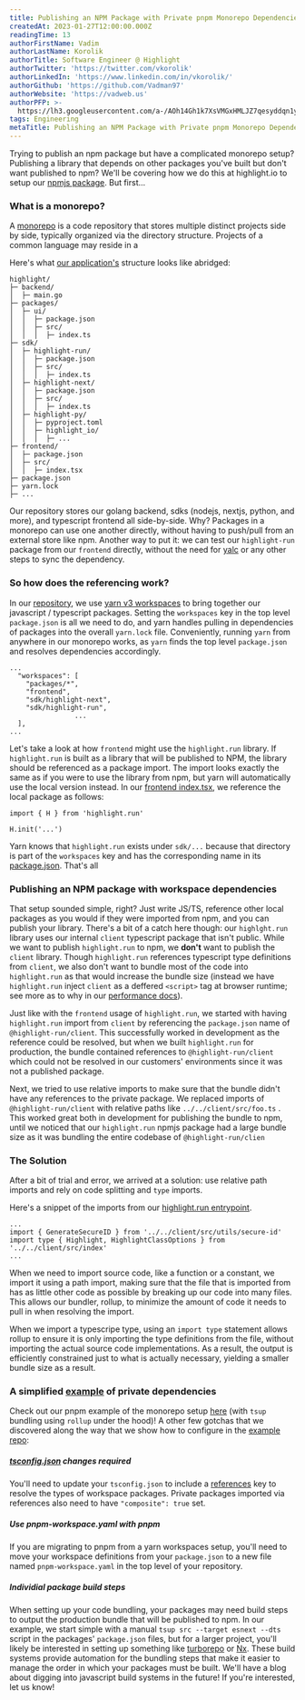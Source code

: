 ```yaml
---
title: Publishing an NPM Package with Private pnpm Monorepo Dependencies
createdAt: 2023-01-27T12:00:00.000Z
readingTime: 13
authorFirstName: Vadim
authorLastName: Korolik
authorTitle: Software Engineer @ Highlight
authorTwitter: 'https://twitter.com/vkorolik'
authorLinkedIn: 'https://www.linkedin.com/in/vkorolik/'
authorGithub: 'https://github.com/Vadman97'
authorWebsite: 'https://vadweb.us'
authorPFP: >-
  https://lh3.googleusercontent.com/a-/AOh14Gh1k7XsVMGxHMLJZ7qesyddqn1y4EKjfbodEYiY=s96-c
tags: Engineering
metaTitle: Publishing an NPM Package with Private pnpm Monorepo Dependencies
---
```


Trying to publish an npm package but have a complicated monorepo setup? Publishing a library that depends on other packages you've built but don't want published to npm? We'll be covering how we do this at highlight.io to setup our [npmjs package](https://www.npmjs.com/package/highlight.run "https://www.npmjs.com/package/highlight.run"). But first...

### What is a monorepo?

A [monorepo](https://en.wikipedia.org/wiki/Monorepo "https://en.wikipedia.org/wiki/Monorepo") is a code repository that stores multiple distinct projects side by side, typically organized via the directory structure. Projects of a common language may reside in a

Here's what [our application's](https://github.com/highlight/highlight/ "https://github.com/highlight/highlight/") structure looks like abridged:

```
highlight/
├─ backend/
│  ├─ main.go
├─ packages/
│  ├─ ui/
│  │  ├─ package.json
│  │  ├─ src/
│  │  │  ├─ index.ts
├─ sdk/
│  ├─ highlight-run/
│  │  ├─ package.json
│  │  ├─ src/
│  │  │  ├─ index.ts
│  ├─ highlight-next/
│  │  ├─ package.json
│  │  ├─ src/
│  │  │  ├─ index.ts
│  ├─ highlight-py/
│  │  ├─ pyproject.toml
│  │  ├─ highlight_io/
│  │  │  ├─ ...
├─ frontend/
│  ├─ package.json
│  ├─ src/
│  │  ├─ index.tsx
├─ package.json
├─ yarn.lock
├─ ...
```

Our repository stores our golang backend, sdks (nodejs, nextjs, python, and more), and typescript frontend all side-by-side. Why? Packages in a monorepo can use one another directly, without having to push/pull from an external store like npm. Another way to put it: we can test our `highlight-run` package from our `frontend` directly, without the need for [yalc](https://github.com/wclr/yalc "https://github.com/wclr/yalc") or any other steps to sync the dependency.

### So how does the referencing work?

In our [repository](https://github.com/highlight/highlight "https://github.com/highlight/highlight"), we use [yarn v3 workspaces](https://yarnpkg.com/features/workspaces/ "https://yarnpkg.com/features/workspaces/") to bring together our javascript / typescript packages. Setting the `workspaces` key in the top level `package.json` is all we need to do, and yarn handles pulling in dependencies of packages into the overall `yarn.lock` file. Conveniently, running `yarn` from anywhere in our monorepo works, as `yarn` finds the top level `package.json` and resolves dependencies accordingly.

```
...
  "workspaces": [
    "packages/*",
    "frontend",
    "sdk/highlight-next",
    "sdk/highlight-run",
                ...
  ],
...
```

Let's take a look at how `frontend` might use the `highlight.run` library. If `highlight.run` is built as a library that will be published to NPM, the library should be referenced as a package import. The import looks exactly the same as if you were to use the library from npm, but yarn will automatically use the local version instead. In our [frontend index.tsx](https://github.com/highlight/highlight/blob/main/frontend/src/index.tsx "https://github.com/highlight/highlight/blob/main/frontend/src/index.tsx"), we reference the local package as follows:

```
import { H } from 'highlight.run'

H.init('...')
```

Yarn knows that `highlight.run` exists under `sdk/...` because that directory is part of the `workspaces` key and has the corresponding name in its [package.json](https://github.com/highlight/highlight/blob/main/sdk/firstload/package.json "https://github.com/highlight/highlight/blob/main/sdk/firstload/package.json"). That's all

### Publishing an NPM package with workspace dependencies

That setup sounded simple, right? Just write JS/TS, reference other local packages as you would if they were imported from npm, and you can publish your library. There's a bit of a catch here though: our `highlght.run` library uses our internal `client` typescript package that isn't public. While we want to publish `highlight.run` to npm, we **don't** want to publish the `client` library. Though `highlight.run` references typescript type definitions from `client`, we also don't want to bundle most of the code into `highlight.run` as that would increase the bundle size (instead we have `highlight.run` inject `client` as a deffered `<script>` tag at browser runtime; see more as to why in our [performance docs](https://www.highlight.io/docs/general/product-features/session-replay/performance-impact "https://www.highlight.io/docs/general/product-features/session-replay/performance-impact")).

Just like with the `frontend` usage of `highlight.run`, we started with having `highlight.run` import from `client` by referencing the `package.json` name of `@highlight-run/client`. This successfully worked in development as the reference could be resolved, but when we built `highlight.run` for production, the bundle contained references to `@highlight-run/client` which could not be resolved in our customers' environments since it was not a published package.

Next, we tried to use relative imports to make sure that the bundle didn't have any references to the private package. We replaced imports of `@highlight-run/client` with relative paths like `../../client/src/foo.ts` . This worked great both in development for publishing the bundle to npm, until we noticed that our `highlight.run` npmjs package had a large bundle size as it was bundling the entire codebase of `@highlight-run/clien`

### The Solution

After a bit of trial and error, we arrived at a solution: use relative path imports and rely on code splitting and `type` imports.

Here's a snippet of the imports from our [highlight.run entrypoint](https://github.com/highlight/highlight/blob/main/sdk/firstload/src/index.tsx "https://github.com/highlight/highlight/blob/main/sdk/firstload/src/index.tsx").

```
...
import { GenerateSecureID } from '../../client/src/utils/secure-id'
import type { Highlight, HighlightClassOptions } from '../../client/src/index'
...
```

When we need to import source code, like a function or a constant, we import it using a path import, making sure that the file that is imported from has as little other code as possible by breaking up our code into many files. This allows our bundler, rollup, to minimize the amount of code it needs to pull in when resolving the import.

When we import a typescripe type, using an `import type` statement allows rollup to ensure it is only importing the type definitions from the file, without importing the actual source code implementations. As a result, the output is efficiently constrained just to what is actually necessary, yielding a smaller bundle size as a result.

### A simplified [example](https://github.com/highlight/example-monorepo-pnpm "https://github.com/highlight/example-monorepo-pnpm") of private dependencies

Check out our pnpm example of the monorepo setup [here](https://github.com/highlight/example-monorepo-pnpm "https://github.com/highlight/example-monorepo-pnpm") (with `tsup` bundling using `rollup` under the hood)! A other few gotchas that we discovered along the way that we show how to configure in the [example repo](https://github.com/highlight/example-monorepo-pnpm "https://github.com/highlight/example-monorepo-pnpm"):

##### [tsconfig.json](https://github.com/highlight/example-monorepo-pnpm/blob/main/packages/first/tsconfig.json "https://github.com/highlight/example-monorepo-pnpm/blob/main/packages/first/tsconfig.json") changes required

You'll need to update your `tsconfig.json` to include a [references](https://www.typescriptlang.org/docs/handbook/project-references.html "https://www.typescriptlang.org/docs/handbook/project-references.html") key to resolve the types of workspace packages. Private packages imported via references also need to have `"composite": true` set.

##### Use pnpm-workspace.yaml with pnpm

If you are migrating to pnpm from a yarn workspaces setup, you'll need to move your workspace definitions from your `package.json` to a new file named `pnpm-workspace.yaml` in the top level of your repository.

##### Individial package build steps

When setting up your code bundling, your packages may need build steps to output the production bundle that will be published to npm. In our example, we start simple with a manual `tsup src --target esnext --dts` script in the packages' `package.json` files, but for a larger project, you'll likely be interested in setting up something like [turborepo](https://github.com/vercel/turbo "https://github.com/vercel/turbo") or [Nx](https://nx.dev/ "https://nx.dev/"). These build systems provide automation for the bundling steps that make it easier to manage the order in which your packages must be built. We'll have a blog about digging into javascript build systems in the future! If you're interested, let us know!
